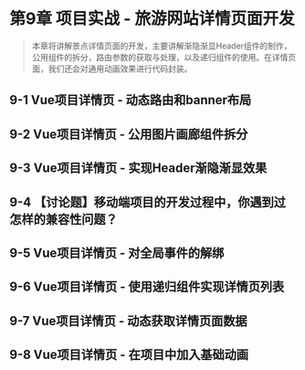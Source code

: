 # 第9章 项目实战 - 旅游网站详情页面开发

> 本章将讲解景点详情页面的开发，主要讲解渐隐渐显Header组件的制作，公用组件的拆分，路由参数的获取与处理，以及递归组件的使用。在详情页面，我们还会对通用动画效果进行代码封装。



## 9-1 Vue项目详情页 - 动态路由和banner布局


## 9-2 Vue项目详情页 - 公用图片画廊组件拆分


## 9-3 Vue项目详情页 - 实现Header渐隐渐显效果


## 9-4 【讨论题】移动端项目的开发过程中，你遇到过怎样的兼容性问题？

## 9-5 Vue项目详情页 - 对全局事件的解绑


## 9-6 Vue项目详情页 - 使用递归组件实现详情页列表


## 9-7 Vue项目详情页 - 动态获取详情页面数据


## 9-8 Vue项目详情页 - 在项目中加入基础动画
